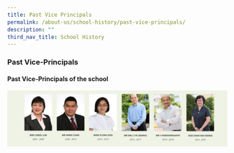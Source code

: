 ```yaml
---
title: Past Vice Principals
permalink: /about-us/school-history/past-vice-principals/
description: ""
third_nav_title: School History
---
```

### **Past Vice-Principals**

#### Past Vice-Principals of the school
![](/images/past%20vice%20principal%202.jpg)